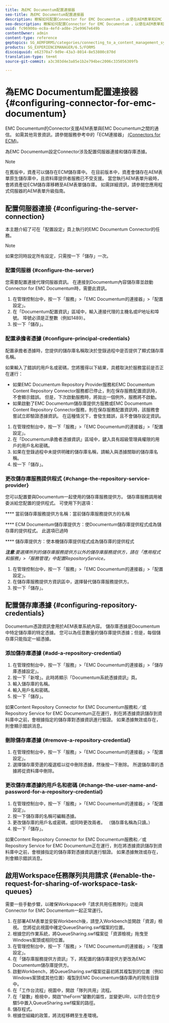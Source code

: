 ```yaml
---
title: 為EMC Documentum配置連接器
seo-title: 為EMC Documentum配置連接器
description: 瞭解如何配置Connector for EMC Documentum ，以便在AEM表單和EMC Documentum之間進行通信。
seo-description: 瞭解如何配置Connector for EMC Documentum ，以便在AEM表單和EMC Documentum之間進行通信。
uuid: fc96900a-ec8a-4efd-ad8e-25e9967e649b
contentOwner: admin
content-type: reference
geptopics: SG_AEMFORMS/categories/connecting_to_a_content_management_system
products: SG_EXPERIENCEMANAGER/6.5/FORMS
discoiquuid: e62370a7-9d9e-43a3-8014-8e53800c870d
translation-type: tm+mt
source-git-commit: a3c303d4e3a85e1b2e794bec2006c335056309fb

---
```



# 為EMC Documentum配置連接器 {#configuring-connector-for-emc-documentum}

EMC Documentum的Connector支援AEM表單與EMC Documentum之間的通信。 如需其他背景資訊，請參閱服務參考中的「ECM連接器」 [(Connectors for ECM)](https://www.adobe.com/go/learn_aemforms_services_63)。

為EMC Documentum設定Connector涉及配置伺服器連接和儲存庫憑據。

>[!NOTE]
>
>在舊版中，資產可以儲存在ECM儲存庫中。 在目前版本中，資產會儲存在AEM表單原生儲存庫中，且資料庫提供者服務已不受支援。 當您執行AEM表單升級時，會將資產從ECM儲存庫移轉至AEM表單儲存庫。 如需詳細資訊，請參閱您應用程式伺服器的AEM表單升級指南。

## 配置伺服器連接 {#configuring-the-server-connection}

本主題介紹了可在「配置設定」頁上執行的EMC Documentum Connector的任務。

>[!NOTE]
>
>如果您同時設定所有設定，只需按一下「儲存」一次。

### 配置伺服器 {#configure-the-server}

您需要配置連接代理伺服器資訊。 在連接到Documentum內容儲存庫並啟動Connector for EMC Documentum時，需要此資訊。

1. 在管理控制台中，按一下「服務」>「EMC Documentum的連接器」>「配置設定」。
1. 在「Documentum配置資訊」區域中，輸入連接代理的主機名或IP地址和埠號。 埠號必須是正整數（例如1489）。
1. 按一下「儲存」。

### 配置承擔者憑據 {#configure-principal-credentials}

配置承擔者憑據時，您提供的儲存庫名稱取決於登錄過程中是否提供了顯式儲存庫名稱。

如果輸入了錯誤的用戶名或密碼，您將獲得以下結果，具體取決於服務當前是否正在運行：

* 如果EMC Documentum Repository Provider服務和EMC Documentum Content Repository Connector服務都已停止，則在保存服務配置資訊時，不會顯示錯誤。 但是，下次啟動服務時，將拋出一個例外，服務將不啟動。
* 如果啟動了EMC Documentum儲存庫提供方服務或EMC Documentum Content Repository Connector服務，則在保存服務配置資訊時，該服務會嘗試立即驗證憑據資訊。 在這種情況下，會發生錯誤，且不會儲存設定資訊。

1. 在管理控制台中，按一下「服務」>「EMC Documentum的連接器」>「配置設定」。
1. 在「Documentum承擔者憑據資訊」區域中，鍵入具有超級管理員權限的用戶的用戶名和密碼。
1. 如果在登錄過程中未提供明確的儲存庫名稱，請輸入與憑據關聯的儲存庫名稱。
1. 按一下「儲存」。

### 更改儲存庫服務提供程式 {#change-the-repository-service-provider}

您可以配置要與Documentum一起使用的儲存庫服務提供方。 儲存庫服務調用被委派給您配置的提供程式。 可使用下列選項：

**** 當前儲存庫服務提供方名稱：當前儲存庫服務提供方的名稱

**** ECM Documentum儲存庫提供方：使Documentum儲存庫提供程式成為儲存庫的提供程式。 此選項已過時

**** 儲存庫提供方：使本機儲存庫提供程式成為儲存庫的提供程式

***注意&#x200B;**:要選擇所列的儲存庫服務提供方以外的儲存庫服務提供方，請在「應用程式和服務」>「服務管理」中配置RepositoryService。<!-- Fix broken link (See Managing Services) -->*

1. 在管理控制台中，按一下「服務」>「EMC Documentum的連接器」>「配置設定」。
1. 在儲存庫服務提供方資訊區中，選擇替代儲存庫服務提供方。
1. 按一下「儲存」。

## 配置儲存庫憑據 {#configuring-repository-credentials}

Documentum憑證資訊會用於AEM表單系統內容。 儲存庫憑據是Documentum中特定儲存庫的特定憑據。 您可以為任意數量的儲存庫提供憑據；但是，每個儲存庫只能指定一組憑據。

### 添加儲存庫憑據 {#add-a-repository-credential}

1. 在管理控制台中，按一下「服務」>「EMC Documentum的連接器」>「儲存庫憑據設定」。
1. 按一下「新增」。此時將顯示「Documentum系統憑據資訊」頁。
1. 輸入儲存庫的名稱。
1. 輸入用戶名和密碼。
1. 按一下「儲存」。

如果Content Repository Connector for EMC Documentum服務和／或Repository Service for EMC Documentum正在運行，則在將憑據資訊儲存到資料庫中之前，會根據指定的儲存庫對憑據資訊進行驗證。 如果憑據無效或存在，則會顯示錯誤消息。

### 刪除儲存庫憑據 {#remove-a-repository-credential}

1. 在管理控制台中，按一下「服務」>「EMC Documentum的連接器」>「配置設定」。
1. 選擇儲存庫旁邊的複選框以從中刪除憑據，然後按一下刪除。 所選儲存庫的憑據將從資料庫中刪除。

### 更改儲存庫憑據的用戶名和密碼 {#change-the-user-name-and-password-for-a-repository-credential}

1. 在管理控制台中，按一下「服務」>「EMC Documentum的連接器」>「配置設定」。
1. 按一下儲存庫的名稱可編輯憑據。
1. 更改儲存庫的用戶名或密碼，或同時更改兩者。 （儲存庫名稱為只讀。）
1. 按一下「儲存」。

如果Content Repository Connector for EMC Documentum服務和／或Repository Service for EMC Documentum正在運行，則在將憑據資訊儲存到資料庫中之前，會根據指定的儲存庫對憑據資訊進行驗證。 如果憑據無效或存在，則會顯示錯誤消息。

## 啟用Workspace任務隊列共用請求 {#enable-the-request-for-sharing-of-workspace-task-queues}

需要一些手動步驟，以確保Workspace中「請求共用任務隊列」功能與Connector for EMC Documentum一起正常運行。

1. 在部署AEM表單並安裝Workbench後，請登入Workbench並開啟「資源」檢視。 您將從此視圖中確定QueueSharing.swf檔案的位置。
1. 根據您的作業系統，將QueueSharing.swf檔案從「資源檢視」拖曳至Windows案頭或相同位置。
1. 在管理控制台中，按一下「服務」>「EMC Documentum的連接器」>「配置設定」。
1. 在「儲存庫服務提供方資訊」下，將配置的儲存庫提供方更改為EMC Documentum儲存庫提供方。
1. 啟動Workbench，將QueueSharing.swf檔案從最初將其複製到的位置（例如Windows案頭或其他位置）複製到EMC Documentum儲存庫內的現有目錄中。
1. 在「工作台流程」視圖中，開啟「隊列共用」流程。
1. 在「變數」檢視中，開啟&quot;theForm&quot;變數的屬性，並變更URI，以符合您在步驟5中置入QueueSharing.swf檔案的路徑。
1. 儲存程式。
1. 根據您組織的政策，將流程移轉至生產環境。

